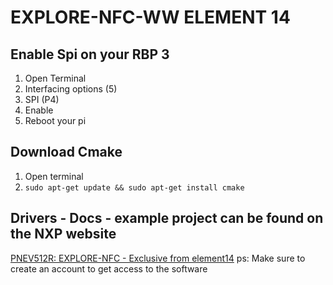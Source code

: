 # EXPLORE-NFC-WW ELEMENT 14
## Enable Spi on your RBP 3
1. Open Terminal
2. Interfacing options (5)
3. SPI (P4)
4. Enable
5. Reboot your pi

## Download Cmake
1. Open terminal
2. `sudo apt-get update && sudo apt-get install cmake`

## Drivers - Docs - example project can be found on the NXP website
[PNEV512R: EXPLORE-NFC - Exclusive from element14](https://www.nxp.com/products/identification-and-security/nfc/nfc-reader-ics/explore-nfc-exclusive-from-element14:PNEV512R)
ps: Make sure to create an account to get access to the software
